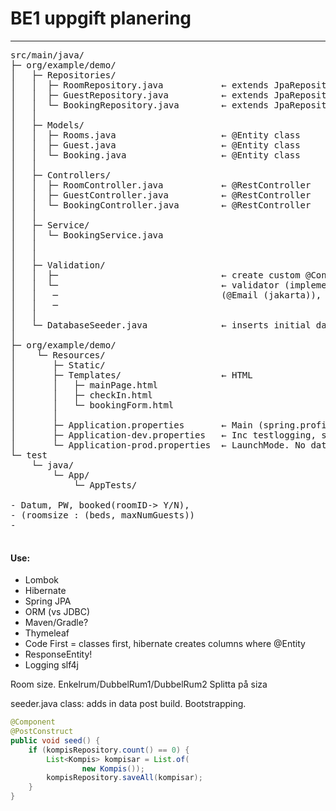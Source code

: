 # BE1 uppgift planering

---
<pre>
src/main/java/
├─ org/example/demo/
│   ├─ Repositories/
│   │  ├─ RoomRepository.java           ← extends JpaRepository
│   │  ├─ GuestRepository.java          ← extends JpaRepository
│   │  └─ BookingRepository.java        ← extends JpaRepository
│   │
│   ├─ Models/
│   │  ├─ Rooms.java                    ← @Entity class
│   │  ├─ Guest.java                    ← @Entity class
│   │  └─ Booking.java                  ← @Entity class
│   │
│   ├─ Controllers/ 
│   │  ├─ RoomController.java           ← @RestController
│   │  ├─ GuestController.java          ← @RestController
│   │  └─ BookingController.java        ← @RestController
│   │
│   ├─ Service/
│   │  └─ BookingService.java
│   │
│   │
│   ├─ Validation/
│   │  ├─                               ← create custom @Constraint interface. 
│   │  └─                               ← validator (implements @Constraint interface)
│   │   ─                               (@Email (jakarta)), (PhoneNum : @RegEx)
│   │   ─                                
│   │
│   └─ DatabaseSeeder.java              ← inserts initial data (for guest & rooms?)
│  
├─ org/example/demo/
│    └─ Resources/
│       ├─ Static/
│       ├─ Templates/                   ← HTML 
│       │   ├─ mainPage.html
│       │   ├─ checkIn.html
│       │   └─ bookingForm.html
│       │   
│       ├─ Application.properties       ← Main (spring.profiles.active=prod/dev)
│       ├─ Application-dev.properties   ← Inc testlogging, sout sens data OK (debug=true)
│       └─ Application-prod.properties  ← LaunchMode. No dataleaks (debug=false)
└─ test
    └─ java/
        └─ App/
            └─ AppTests/

- Datum, PW, booked(roomID-> Y/N), 
- (roomsize : (beds, maxNumGuests))
- 

</pre>

#### Use:
- Lombok
- Hibernate
- Spring JPA
- ORM (vs JDBC)
- Maven/Gradle?
- Thymeleaf
- Code First = classes first, hibernate creates columns where @Entity
- ResponseEntity!
- Logging slf4j

Room size. 
Enkelrum/DubbelRum1/DubbelRum2
Splitta på siza 

seeder.java class: adds in data post build. Bootstrapping.

```java
@Component
@PostConstruct
public void seed() {
    if (kompisRepository.count() == 0) {
        List<Kompis> kompisar = List.of(
                new Kompis());
        kompisRepository.saveAll(kompisar);
    }
}
```